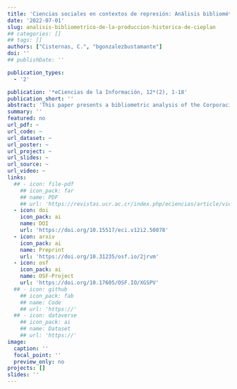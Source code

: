 ```yaml
---
title: 'Ciencias sociales en contextos de represión: Análisis bibliométrico de la producción histórica de la Corporación de Estudios para Latinoamérica, Chile (1979-1989)'
date: '2022-07-01'
slug: analisis-bibliometrico-de-la-produccion-historica-de-cieplan
## categories: []
## tags: []
authors: ["Cisternas, C.", "bgonzalezbustamante"]
doi: ''
## publishDate: ''

publication_types:
  - '2'

publication: '*eCiencias de la Información, 12*(2), 1-18'
publication_short: ''
abstract: 'This paper presents a bibliometric analysis of the Corporación de Estudios para Latinoamérica (CIEPLAN in Spanish) scientific production. This was the most important think tank during the dictatorship and democratisation in Chile. The analysis is carried out based on bibliographic entries (*n* = 145), references (*n* = 4,055), and biographical information of the authors from 1979 to 1989. Three dimensions are analysed: scientific production and topics, collaboration and co-authorship, and references or information consumption. We use descriptive statistics, unsupervised topic modelling, and Social Network Analysis (SNA). The results reveal a constant trend in the scientific production and classic topics of the economy associated with inequality and political issues. Moreover, the collaboration and citation analyses show the existence of a community composed of recognised academics and members of the Chilean political elite who were central in the intellectual production and the references’ network. These findings allow us to name CIEPLAN as one of the main epistemic communities during Chile’s democratic recovery and transition, specifically during the first democratic governments, where a number of members were recruited to assume important positions in the executive. To this day, these actors continue influencing the policy-making process in Chile.'
summary: ''
featured: no
url_pdf: ~
url_code: ~
url_dataset: ~
url_poster: ~
url_project: ~
url_slides: ~
url_source: ~
url_video: ~
links:
  ## - icon: file-pdf
    ## icon_pack: far
    ## name: PDF
    ## url: 'https://revistas.ucr.ac.cr/index.php/eciencias/article/view/50078'
  - icon: doi
    icon_pack: ai
    name: DOI
    url: 'https://doi.org/10.15517/eci.v12i2.50078'
  - icon: arxiv
    icon_pack: ai
    name: Preprint
    url: 'https://doi.org/10.31235/osf.io/2jrvm'
  - icon: osf
    icon_pack: ai
    name: OSF-Project
    url: 'https://doi.org/10.17605/OSF.IO/XGSPV'
  ## - icon: github
    ## icon_pack: fab
    ## name: Code
    ## url: 'https://'
  ## - icon: dataverse
    ## icon_pack: ai
    ## name: Dataset
    ## url: 'https://'
image:
  caption: ''
  focal_point: ''
  preview_only: no
projects: []
slides: ''
---
```

